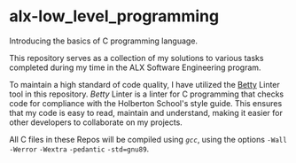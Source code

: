 # alx-low_level_programming
Introducing the basics of C programming language.

This repository serves as a collection of my solutions to various tasks completed during my time in the ALX Software Engineering program.

To maintain a high standard of code quality, I have utilized the [Betty](https://github.com/holbertonschool/Betty) Linter tool in this repository. *Betty* Linter is a linter for C programming that checks code for compliance with the Holberton School's style guide. This ensures that my code is easy to read, maintain and understand, making it easier for other developers to collaborate on my projects.

All C files in these Repos will be compiled using *`gcc`*, using the options `-Wall` `-Werror` `-Wextra` `-pedantic` `-std=gnu89`.
